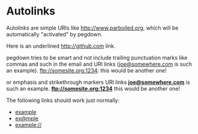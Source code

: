 # Autolinks

Autolinks are simple URIs like http://www.parboiled.org,
which will be automatically "activated" by pegdown.

Here is an underlined <u>http://github.com</u> link.

pegdown tries to be smart and not include trailing
punctuation marks like commas and such in the email
and URI links (joe@somewhere.com is such an example).
ftp://somesite.org:1234: this would be another one!

or emphasis and strikethrough markers
URI links **joe@somewhere.com** is such an example.
**ftp://somesite.org:1234** this would be another one!

The following links should work just normally:

* [example](http://example)
* [ex@mple](http://example)
* [example://](http://example)
